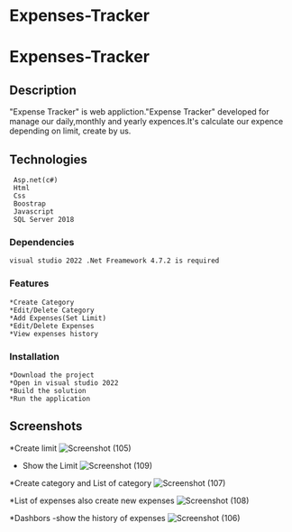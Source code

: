 # Expenses-Tracker
# Expenses-Tracker

## Description

  "Expense Tracker" is web appliction."Expense Tracker" developed for manage our daily,monthly and yearly expences.It's calculate our expence depending on limit, create by us.

## Technologies
     Asp.net(c#) 
     Html
     Css
     Boostrap
     Javascript
     SQL Server 2018

### Dependencies

    visual studio 2022 .Net Freamework 4.7.2 is required

### Features
    *Create Category
    *Edit/Delete Category
    *Add Expenses(Set Limit)
    *Edit/Delete Expenses
    *View expenses history

### Installation
    *Download the project
    *Open in visual studio 2022
    *Build the solution
    *Run the application


## Screenshots
*Create limit
![Screenshot (105)](https://user-images.githubusercontent.com/86607648/212488575-68c5bdf9-442c-4168-9733-fcec680c265a.png)




* Show the Limit
![Screenshot (109)](https://user-images.githubusercontent.com/86607648/212488580-26a6cfa2-71c7-4cb1-b9f8-a4d36b7747ca.png)




*Create category and List of category
![Screenshot (107)](https://user-images.githubusercontent.com/86607648/212488583-0da2adfa-d684-45ff-ad16-26ea66d277c1.png)




*List of expenses also create new expenses
![Screenshot (108)](https://user-images.githubusercontent.com/86607648/212488600-5d905232-798f-4b00-8053-fad2d7773711.png)




*Dashbors
 -show the history of expenses
![Screenshot (106)](https://user-images.githubusercontent.com/86607648/212488612-0cf3cc53-7a5f-4d61-803f-69ea07fc5a34.png)




